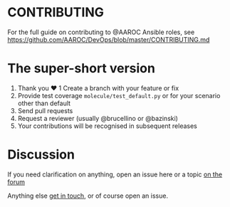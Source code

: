 # CONTRIBUTING

For the full guide on contributing to @AAROC Ansible roles, see https://github.com/AAROC/DevOps/blob/master/CONTRIBUTING.md

# The super-short version

  1. Thank you :heart:
  1  Create a branch with your feature or fix
  1. Provide test coverage `molecule/test_default.py` or for your scenario other than default
  1. Send pull requests
  1. Request a reviewer (usually @brucellino or @bazinski)
  1. Your contributions will be recognised in subsequent releases
  
# Discussion

If you need clarification on anything, open an issue here or a topic [on the forum](https://discourse.sci-gaia.eu)
  
 Anything else [get in touch](mailto:roc@africa-grid.org), or of course open an issue.

